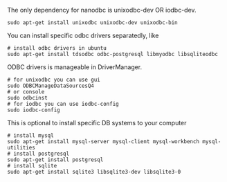 The only dependency for nanodbc is unixodbc-dev OR iodbc-dev.

    sudo apt-get install unixodbc unixodbc-dev unixodbc-bin

You can install specific odbc drivers separatedly, like

    # install odbc drivers in ubuntu
    sudo apt-get install tdsodbc odbc-postgresql libmyodbc libsqliteodbc

ODBC drivers is manageable in DriverManager.

    # for unixodbc you can use gui
    sudo ODBCManageDataSourcesQ4
    # or console
    sudo odbcinst
    # for iodbc you can use iodbc-config
    sudo iodbc-config

This is optional to install specific DB systems to your computer

    # install mysql
    sudo apt-get install mysql-server mysql-client mysql-workbench mysql-utilities
    # install postgresql
    sudo apt-get install postgresql
    # install sqlite
    sudo apt-get install sqlite3 libsqlite3-dev libsqlite3-0
